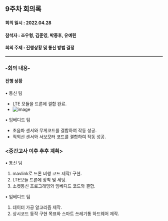 <h2>9주차 회의록</h2>
<h4>회의 일시 : 2022.04.28</h4>
<h4>참석자 : 조우형, 김준영, 박중후, 유예린</h4>
<h4>회의 주제 : 진행상황 및 통신 방법 결정  </h4>

----------------------------------------------------------
<h3>-회의 내용-</h3>

 <h4>진행 상황</h4> 
  
  • 통신 팀 
  
   - LTE 모듈을 드론에 결합 완료.
   - ![image](https://user-images.githubusercontent.com/71144019/166268348-cd7665ff-cf92-4b65-8882-4a931e2dbfa4.png)

  • 임베디드 팀
  
   - 초음파 센서와 무게코드를 결합하여 작동 성공.
   - 적외선 센서와 서보모터 코드를 결합하여 작동 성공.


  <h3><중간고사 이후 추후 계획></h3>
  
  • 통신 팀
   1. mavlink로 드론 비행 코드 제작/ 구현.
   2. LTE모듈 드론에 장착 및 세팅.
   3. 소켓통신 프로그래밍와 임베디드 코드와 결합.

  • 임베디드 팀
   1. 데이터 가공 알고리즘 제작.
   2. 상시코드 동작 구현 목표와 스마트 쓰레기통 하드웨어 제작.
 

